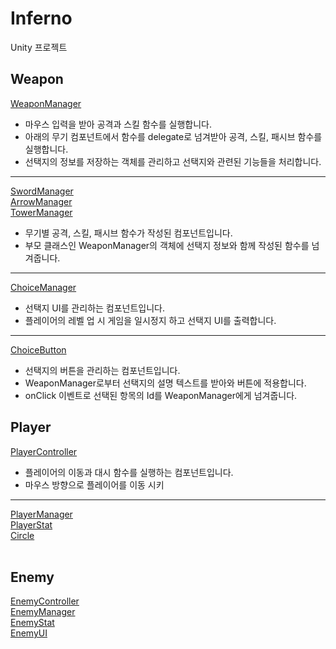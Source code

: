 # Inferno
Unity 프로젝트  
## Weapon
[WeaponManager](https://github.com/hourglass/Inferno/blob/main/Assets/Script/Weapon/WeaponManager.cs)  
- 마우스 입력을 받아 공격과 스킬 함수를 실행합니다.  
- 아래의 무기 컴포넌트에서 함수를 delegate로 넘겨받아 공격, 스킬, 패시브 함수를 실행합니다.  
- 선택지의 정보를 저장하는 객체를 관리하고 선택지와 관련된 기능들을 처리합니다.  
---
[SwordManager](https://github.com/hourglass/Inferno/blob/main/Assets/Script/Weapon/SwordManager.cs)  
[ArrowManager](https://github.com/hourglass/Inferno/blob/main/Assets/Script/Weapon/ArrowManager.cs)  
[TowerManager](https://github.com/hourglass/Inferno/blob/main/Assets/Script/Weapon/TowerManager.cs)  
- 무기별 공격, 스킬, 패시브 함수가 작성된 컴포넌트입니다.  
- 부모 클래스인 WeaponManager의 객체에 선택지 정보와 함께 작성된 함수를 넘겨줍니다.  
---
[ChoiceManager](https://github.com/hourglass/Inferno/blob/main/Assets/Script/System/ChoiceManager.cs)
- 선택지 UI를 관리하는 컴포넌트입니다.  
- 플레이어의 레벨 업 시 게임을 일시정지 하고 선택지 UI를 출력합니다.  
---
[ChoiceButton](https://github.com/hourglass/Inferno/blob/main/Assets/Script/System/ChoiceButton.cs)  
- 선택지의 버튼을 관리하는 컴포넌트입니다.  
- WeaponManager로부터 선택지의 설명 텍스트를 받아와 버튼에 적용합니다.  
- onClick 이벤트로 선택된 항목의 Id를 WeaponManager에게 넘겨줍니다.  
## Player
[PlayerController](https://github.com/hourglass/Inferno/blob/main/Assets/Script/Player/PlayerController.cs)  
- 플레이어의 이동과 대시 함수를 실행하는 컴포넌트입니다.
- 마우스 방향으로 플레이어를 이동 시키  
---
[PlayerManager](https://github.com/hourglass/Inferno/blob/main/Assets/Script/Player/PlayerManager.cs)  
[PlayerStat](https://github.com/hourglass/Inferno/blob/main/Assets/Script/Player/PlayerStat.cs)  
[Circle](https://github.com/hourglass/Inferno/blob/main/Assets/Script/Player/Circle.cs)  
</br>
## Enemy  
[EnemyController](https://github.com/hourglass/Inferno/blob/main/Assets/Script/Enemy/EnemyController.cs)  
[EnemyManager](https://github.com/hourglass/Inferno/blob/main/Assets/Script/Enemy/EnemyManager.cs)  
[EnemyStat](https://github.com/hourglass/Inferno/blob/main/Assets/Script/Enemy/EnemyStat.cs)  
[EnemyUI](https://github.com/hourglass/Inferno/blob/main/Assets/Script/Enemy/EnemyUI.cs)  

